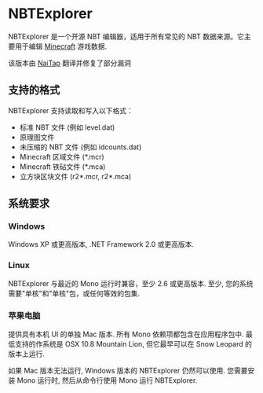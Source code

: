 # NBTExplorer

NBTExplorer 是一个开源 NBT 编辑器，适用于所有常见的 NBT 数据来源。它主要用于编辑 [Minecraft](http://www.minecraft.net) 游戏数据.

该版本由 [NaiTap](https://space.bilibili.com/1076095077) 翻译并修复了部分漏洞

## 支持的格式

NBTExplorer 支持读取和写入以下格式：

* 标准 NBT 文件 (例如 level.dat)
* 原理图文件
* 未压缩的 NBT 文件 (例如 idcounts.dat)
* Minecraft 区域文件 (*.mcr)
* Minecraft 铁砧文件 (*.mca)
* 立方块区块文件 (r2*.mcr, r2*.mca)

## 系统要求

### Windows

Windows XP 或更高版本, .NET Framework 2.0 或更高版本.

### Linux

NBTExplorer 与最近的 Mono 运行时兼容，至少 2.6 或更高版本.
至少, 您的系统需要"单核"和"单核"包，或任何等效的包集.

### 苹果电脑

提供具有本机 UI 的单独 Mac 版本. 所有 Mono 依赖项都包含在应用程序包中.
最低支持的作系统是 OSX 10.8 Mountain Lion, 但它最早可以在 Snow Leopard 的版本上运行.

如果 Mac 版本无法运行, Windows 版本的 NBTExplorer 仍然可以使用. 您需要安装
Mono 运行时, 然后从命令行使用 Mono 运行 NBTExplorer.